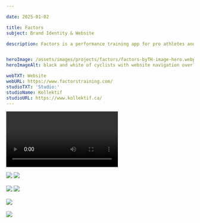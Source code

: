 ```yaml
---

date: 2025-01-02

title: Factors
subject: Brand Identity & Website

description: Factors is a performance training app for pro athletes and coaches, with a focus on track cycling. They needed a forward-looking identity and web presence to help grow their community and gain investor trust. Since track cycling is all about milliseconds and data, I wanted to bring a more human feel to the brand. Using art-directed black and white photography, a muted colour palette, and a bright pink accent, I built a visual language that balances precision with personality. The result feels technical yet approachable — a brand that moves fast but stays grounded.


heroImage: /assets/images/projects/factors/factors-byTH-image-hero.webp
heroImageAlt: black and white of cyclists with website navigation overlayed on top

webTXT: Website
webURL: https://www.factorstraining.com/
studioTXT: 'Studio:'
studioName: Kollektif
studioURL: https://www.kollektif.ca/
---
```




<video loading="lazy" src="/assets/images/projects/factors/factors-byTH-horizontal-video-1.mp4" type="video/mp4" autoplay loop mute></video>

<img loading="lazy" src="/assets/images/projects/factors/factors-byTH-horizontal-image-2.png" alt=" ">

<img loading="lazy" src="/assets/images/projects/factors/factors-byTH-horizontal-image-3.png" alt=" ">


<div class="two-col">
    <img loading="lazy" src="/assets/images/projects/factors/factors-byTH-vertical-image-4.webp" alt="">
    <img loading="lazy" src="/assets/images/projects/factors/factors-byTH-vertical-image-5.webp" alt="">
</div>


<img loading="lazy" src="/assets/images/projects/factors/factors-byTH-horizontal-image-6.webp" alt=" ">

<img loading="lazy" src="/assets/images/projects/factors/factors-byTH-horizontal-image-7.webp" alt=" ">


<div class="two-col">
    <img loading="lazy" src="/assets/images/projects/factors/factors-byTH-vertical-image-8.png" alt="">
    <img loading="lazy" src="/assets/images/projects/factors/factors-byTH-vertical-image-9.png" alt="">
</div>


<img loading="lazy" src="/assets/images/projects/factors/factors-byTH-horizontal-image-10.webp" alt=" ">


<div class="two-col">
    <img loading="lazy" src="/assets/images/projects/factors/factors-byTH-vertical-image-11.webp" alt="">
    <img loading="lazy" src="/assets/images/projects/factors/factors-byTH-vertical-image-12.webp" alt="">
</div>

<img loading="lazy" src="/assets/images/projects/factors/factors-byTH-horizontal-image-13.webp" alt=" ">